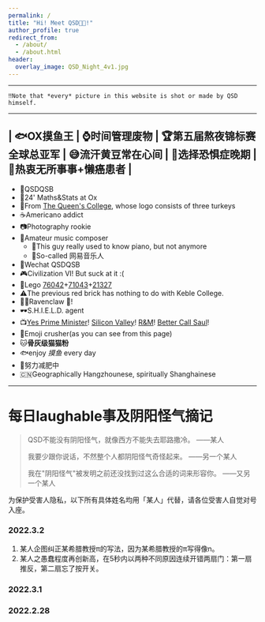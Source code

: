 ```yaml
---
permalink: /
title: "Hi! Meet QSD😵‍💫!"
author_profile: true
redirect_from: 
  - /about/
  - /about.html
header:
  overlay_image: QSD_Night_4v1.jpg
---
```


----------

```
‼️Note that *every* picture in this website is shot or made by QSD himself.
```

----------

| 🐟OX摸鱼王 | ⌚️时间管理废物 | 🏆第五届熬夜锦标赛全球总亚军 | 😅流汗黄豆常在心间 | 🚦选择恐惧症晚期 | 🤤热衷无所事事+懒癌患者 |
------

- 🤖QSDQSB
- 🔬24' Maths&Stats at Ox
- 🦃From [The Queen's College](https://www.queens.ox.ac.uk), whose logo consists of three turkeys
- ☕️Americano addict
- 📷Photography rookie
- 🎸Amateur music composer
  - 🎹This guy really used to know piano, but not anymore
  - 🎻So-called 网易音乐人
- 📱Wechat QSDQSB
- 🎮Civilization VI! But suck at it :(
- 🧱Lego [76042](https://www.lego.com/en-gb/product/the-shield-helicarrier-76042)+[71043](https://www.lego.com/en-gb/product/hogwarts-castle-71043)+[21327](https://www.lego.com/en-gb/product/typewriter-21327)
- ⚠️The previous red brick has nothing to do with Keble College.
- 🧙‍♂️Ravenclaw 🦅!
- 🕶S.H.I.E.L.D. agent
- 📺[Yes Prime Minister](https://www.imdb.com/title/tt0086831/)! [Silicon Valley](https://www.imdb.com/title/tt2575988/)! [R&M](https://www.imdb.com/title/tt2861424/)! [Better Call Saul](https://www.imdb.com/title/tt3032476/)!
- 👾Emoji crusher(as you can see from this page)
- 🐱**骨灰级猫猫粉**
- 🐟enjoy *摸鱼* every day
- 🏃努力减肥中
- 🇨🇳Geographically Hangzhounese, spiritually Shanghainese


----------



# 每日laughable事及阴阳怪气摘记

> QSD不能没有阴阳怪气，就像西方不能失去耶路撒冷。         ——某人
>
> 我要少跟你说话，不然整个人都阴阳怪气奇怪起来。          ——另一个某人
>
> 我在"阴阳怪气"被发明之前还没找到过这么合适的词来形容你。  ——又另一个某人  

为保护受害人隐私，以下所有具体姓名均用「某人」代替，请各位受害人自觉对号入座。

### 2022.3.2


1. 某人企图纠正某希腊教授π的写法，因为某希腊教授的π写得像n。
2. 某人之愚蠢程度再创新高，在5秒内以两种不同原因连续开错两扇门：第一扇推反，第二扇忘了按开关。


### 2022.3.1


### 2022.2.28



